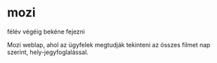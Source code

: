 # mozi
félév végéig bekéne fejezni

Mozi weblap, ahol az ügyfelek megtudják tekinteni az összes filmet nap szerint, hely-jegyfoglalással.



